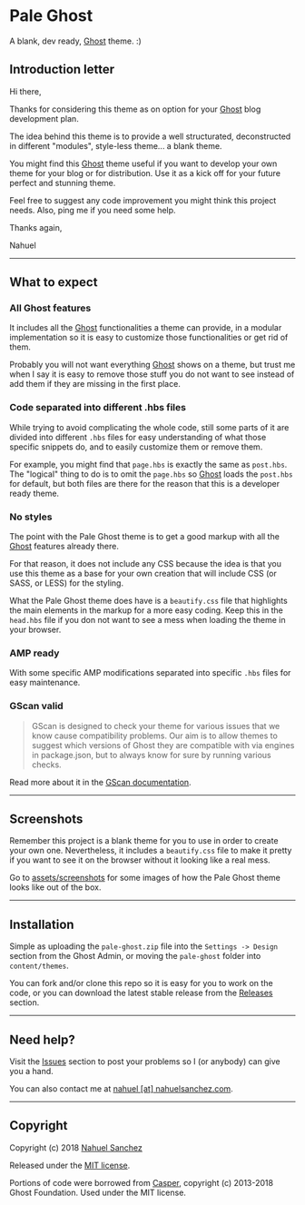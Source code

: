 # Pale Ghost

A blank, dev ready, [Ghost](https://ghost.org/) theme. :)

## Introduction letter

Hi there,

Thanks for considering this theme as on option for your [Ghost](https://ghost.org/) blog development plan.

The idea behind this theme is to provide a well structurated, deconstructed in different "modules", style-less theme... a blank theme.

You might find this [Ghost](https://ghost.org/) theme useful if you want to develop your own theme for your blog or for distribution. Use it as a kick off for your future perfect and stunning theme.

Feel free to suggest any code improvement you might think this project needs. Also, ping me if you need some help.

Thanks again,

Nahuel

----

## What to expect

### All Ghost features

It includes all the [Ghost](https://ghost.org/) functionalities a theme can provide, in a modular implementation so it is easy to customize those functionalities or get rid of them.

Probably you will not want everything [Ghost](https://ghost.org/) shows on a theme, but trust me when I say it is easy to remove those stuff you do not want to see instead of add them if they are missing in the first place.

### Code separated into different .hbs files

While trying to avoid complicating the whole code, still some parts of it are divided into different `.hbs` files for easy understanding of what those specific snippets do, and to easily customize them or remove them.

For example, you might find that `page.hbs` is exactly the same as `post.hbs`. The "logical" thing to do is to omit the `page.hbs` so [Ghost](https://ghost.org/) loads the `post.hbs` for default, but both files are there for the reason that this is a developer ready theme.

### No styles

The point with the Pale Ghost theme is to get a good markup with all the [Ghost](https://ghost.org/) features already there.

For that reason, it does not include any CSS because the idea is that you use this theme as a base for your own creation that will include CSS (or SASS, or LESS) for the styling.

What the Pale Ghost theme does have is a `beautify.css` file that highlights the main elements in the markup for a more easy coding. Keep this in the `head.hbs` file if you don not want to see a mess when loading the theme in your browser.

### AMP ready

With some specific AMP modifications separated into specific `.hbs` files for easy maintenance.


### GScan valid

> GScan is designed to check your theme for various issues that we know cause compatibility problems. Our aim is to allow themes to suggest which versions of Ghost they are compatible with via engines in package.json, but to always know for sure by running various checks.

Read more about it in the [GScan documentation](https://themes.ghost.org/docs/gscan).

----

## Screenshots

Remember this project is a blank theme for you to use in order to create your own one. Nevertheless, it includes a `beautify.css` file to make it pretty if you want to see it on the browser without it looking like a real mess.

Go to [assets/screenshots](/assets/screenshots) for some images of how the Pale Ghost theme looks like out of the box.

----

## Installation

Simple as uploading the `pale-ghost.zip` file into the `Settings -> Design` section from the Ghost Admin, or moving the `pale-ghost` folder into `content/themes`.

You can fork and/or clone this repo so it is easy for you to work on the code, or you can download the latest stable release from the [Releases](https://github.com/nahuelsanchez/pale-ghost/releases) section.

----

## Need help?

Visit the [Issues](https://github.com/nahuelsanchez/pale-ghost/issues) section to post your problems so I (or anybody) can give you a hand.

You can also contact me at [nahuel [at] nahuelsanchez.com](mailto:nahuel@nahuelsanchez.com).

----

## Copyright

Copyright (c) 2018 [Nahuel Sanchez](https://www.nahuelsanchez.com/)

Released under the [MIT license](LICENCE).

Portions of code were borrowed from [Casper](https://github.com/TryGhost/casper), copyright (c) 2013-2018 Ghost Foundation. Used under the MIT license.